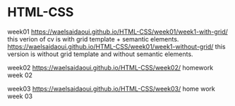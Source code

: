 # HTML-CSS
week01
https://waelsaidaoui.github.io/HTML-CSS/week01/week1-with-grid/
this verion of cv is with grid template + semantic elements.
https://waelsaidaoui.github.io/HTML-CSS/week01/week1-without-grid/
this version is without grid template and without semantic elements.

week02
https://waelsaidaoui.github.io/HTML-CSS/week02/
homework week 02

week03
https://waelsaidaoui.github.io/HTML-CSS/week03/
home work week 03
